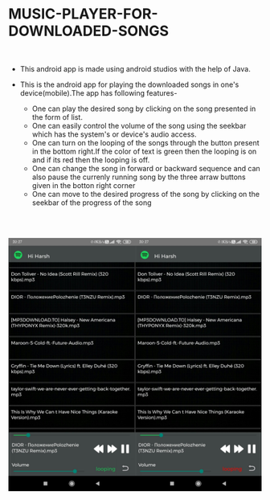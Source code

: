 # MUSIC-PLAYER-FOR-DOWNLOADED-SONGS
<br>

* This android app is made using android studios with the help of Java.

* This is the android app for playing the downloaded songs in one's device(mobile).The app has following features-
  * One can play the desired song by clicking on the song presented in the form of list.
  * One can easily control the volume of the song using the seekbar which has the system's or device's audio access.
  * One can turn on the looping of the songs through the button present in the bottom right.If the color of text is green then the looping is on and if its red then the looping is off.
  * One can change the song in forward or backward sequence and can also pause the currenly running song by the three arraw buttons given in the botton right corner
  * One can move to the desired progress of the song by clicking on the seekbar of the progress of the song
<br>
<br>

![ss1](https://github.com/Jigsaw-23122002/PHOTOS/blob/main/MergedImages%20(1).jpg)
